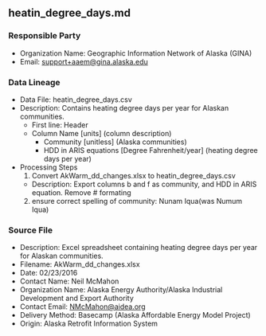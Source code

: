 ## heatin_degree_days.md

### Responsible Party
  * Organization Name: Geographic Information Network of Alaska (GINA)
  * Email: support+aaem@gina.alaska.edu

### Data Lineage
  * Data File: heatin_degree_days.csv
  * Description: Contains heating degree days per year for Alaskan communities.
    * First line: Header
    * Column Name [units] (column description)
      * Community [unitless] (Alaska communities)
      * HDD in ARIS equations [Degree Fahrenheit/year] (heating degree days per year)
  * Processing Steps
    1. Convert AkWarm_dd_changes.xlsx to heatin_degree_days.csv
      * Description: Export columns b and f as community, and HDD in ARIS equation. Remove # formating
    2. ensure correct spelling of community: Nunam Iqua(was Numum Iqua)

### Source File
  * Description: Excel spreadsheet containing heating degree days per year for Alaskan communities.
  * Filename: AkWarm_dd_changes.xlsx
  * Date: 02/23/2016
  * Contact Name: Neil McMahon
  * Organization Name: Alaska Energy Authority/Alaska Industrial Development and Export Authority
  * Contact Email: NMcMahon@aidea.org
  * Delivery Method: Basecamp (Alaska Affordable Energy Model Project)
  * Origin: Alaska Retrofit Information System
